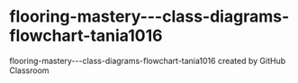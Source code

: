 # flooring-mastery---class-diagrams-flowchart-tania1016
flooring-mastery---class-diagrams-flowchart-tania1016 created by GitHub Classroom
